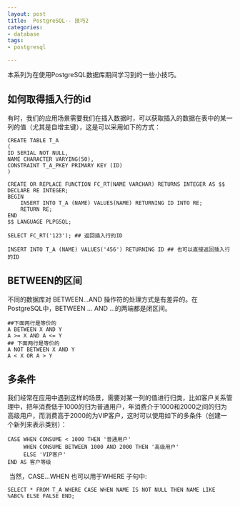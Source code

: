 ```yaml
---
layout: post
title:  PostgreSQL-- 技巧2
categories:
- database
tags:
- postgresql

---
```


本系列为在使用PostgreSQL数据库期间学习到的一些小技巧。

## 如何取得插入行的id
有时，我们的应用场景需要我们在插入数据时，可以获取插入的数据在表中的某一列的值（尤其是自增主键），这是可以采用如下的方式：

	CREATE TABLE T_A
	(
	ID SERIAL NOT NULL,
	NAME CHARACTER VARYING(50),
	CONSTRAINT T_A_PKEY PRIMARY KEY (ID)
	)
	
	CREATE OR REPLACE FUNCTION FC_RT(NAME VARCHAR) RETURNS INTEGER AS $$
    DECLARE RE INTEGER;
    BEGIN
		INSERT INTO T_A (NAME) VALUES(NAME) RETURNING ID INTO RE;
		RETURN RE;
	END
	$$ LANGUAGE PLPGSQL;
	
	SELECT FC_RT('123'); ## 返回插入行的ID
	
	INSERT INTO T_A (NAME) VALUES('456') RETURNING ID ## 也可以直接返回插入行的ID
	

## BETWEEN的区间
不同的数据库对 BETWEEN...AND 操作符的处理方式是有差异的。在PostgreSQL中，BETWEEN ... AND ...的两端都是闭区间。

	##下面两行是等价的
	A BETWEEN X AND Y 
	A >= X AND A <= Y
	## 下面两行是等价的
	A NOT BETWEEN X AND Y
	A < X OR A > Y

## 多条件
我们经常在应用中遇到这样的场景，需要对某一列的值进行归类，比如客户关系管理中，把年消费低于1000的归为普通用户，年消费介于1000和2000之间的归为高级用户，而消费高于2000的为VIP客户，这时可以使用如下的多条件（创建一个新列来表示类别）：
	
	CASE WHEN CONSUME < 1000 THEN '普通用户'
    	 WHEN CONSUME BETWEEN 1000 AND 2000 THEN '高级用户'
    	 ELSE 'VIP客户'
	END AS 客户等级

 当然，CASE...WHEN 也可以用于WHERE 子句中:

	SELECT * FROM T_A WHERE CASE WHEN NAME IS NOT NULL THEN NAME LIKE %ABC% ELSE FALSE END;
	

 



